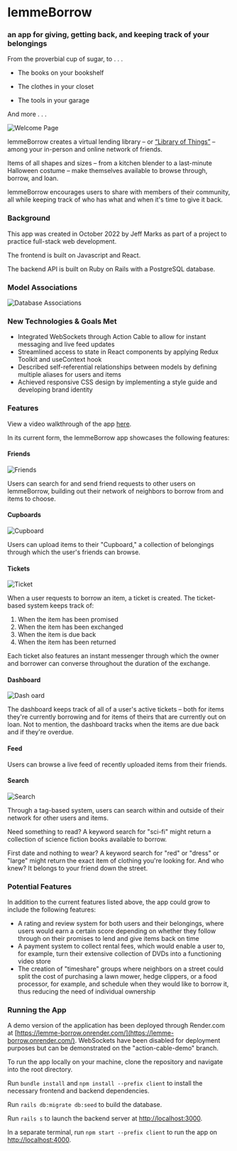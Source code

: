 # lemmeBorrow

### an app for giving, getting back, and keeping track of your belongings

From the proverbial cup of sugar, to . . .

- The books on your bookshelf

- The clothes in your closet

- The tools in your garage

And more . . .

![Welcome Page](/screenshots/welcome.png)

lemmeBorrow creates a virtual lending library – or [“Library of Things”](https://en.wikipedia.org/wiki/Library_of_Things) – among your in-person and online network of friends.

Items of all shapes and sizes – from a kitchen blender to a last-minute Halloween costume – make themselves available to browse through, borrow, and loan.

lemmeBorrow encourages users to share with members of their community, all while keeping track of who has what and when it's time to give it back.

### Background

This app was created in October 2022 by Jeff Marks as part of a project to practice full-stack web development.

The frontend is built on Javascript and React.

The backend API is built on Ruby on Rails with a PostgreSQL database.

### Model Associations

![Database Associations](/db/assocations.png)

### New Technologies & Goals Met

- Integrated WebSockets through Action Cable to allow for instant messaging and live feed updates
- Streamlined access to state in React components by applying Redux Toolkit and useContext hook
- Described self-referential relationships between models by defining multiple aliases for users and items
- Achieved responsive CSS design by implementing a style guide and developing brand identity

### Features

View a video walkthrough of the app [here](https://www.youtube.com/watch?v=iGXqGhgbPz8).

In its current form, the lemmeBorrow app showcases the following features:

#### Friends

![Friends](/screenshots/search%20friend.png)

Users can search for and send friend requests to other users on lemmeBorrow, building out their network of neighbors to borrow from and items to choose.

#### Cupboards

![Cupboard](/screenshots/cupboard.png)

Users can upload items to their "Cupboard," a collection of belongings through which the user's friends can browse.

#### Tickets

![Ticket](/screenshots/ticket.png)

When a user requests to borrow an item, a ticket is created. The ticket-based system keeps track of:
1. When the item has been promised
2. When the item has been exchanged
3. When the item is due back
4. When the item has been returned

Each ticket also features an instant messenger through which the owner and borrower can converse throughout the duration of the exchange.

#### Dashboard

![Dash oard](/screenshots/dashboard.png)

The dashboard keeps track of all of a user's active tickets – both for items they're currently borrowing and for items of theirs that are currently out on loan. Not to mention, the dashboard tracks when the items are due back and if they're overdue.

#### Feed

Users can browse a live feed of recently uploaded items from their friends.

#### Search

![Search](/screenshots/search%20item.png)

Through a tag-based system, users can search within and outside of their network for other users and items.

Need something to read? A keyword search for "sci-fi" might return a collection of science fiction books available to borrow.

First date and nothing to wear? A keyword search for "red" or "dress" or "large" might return the exact item of clothing you're looking for. And who knew? It belongs to your friend down the street.

### Potential Features

In addition to the current features listed above, the app could grow to include the following features:

- A rating and review system for both users and their belongings, where users would earn a certain score depending on whether they follow through on their promises to lend and give items back on time
- A payment system to collect rental fees, which would enable a user to, for example, turn their extensive collection of DVDs into a functioning video store
- The creation of "timeshare" groups where neighbors on a street could split the cost of purchasing a lawn mower, hedge clippers, or a food processor, for example, and schedule when they would like to borrow it, thus reducing the need of individual ownership


### Running the App

A demo version of the application has been deployed through Render.com at [https://lemme-borrow.onrender.com/](https://lemme-borrow.onrender.com/). WebSockets have been disabled for deployment purposes but can be demonstrated on the "action-cable-demo" branch.

To run the app locally on your machine, clone the repository and navigate into the root directory.

Run `bundle install` and `npm install --prefix client` to install the necessary frontend and backend dependencies.

Run `rails db:migrate db:seed` to build the database.

Run `rails s` to launch the backend server at [http://localhost:3000](http://localhost:3000).

In a separate terminal, run `npm start --prefix client` to run the app on [http://localhost:4000](http://localhost:4000).


